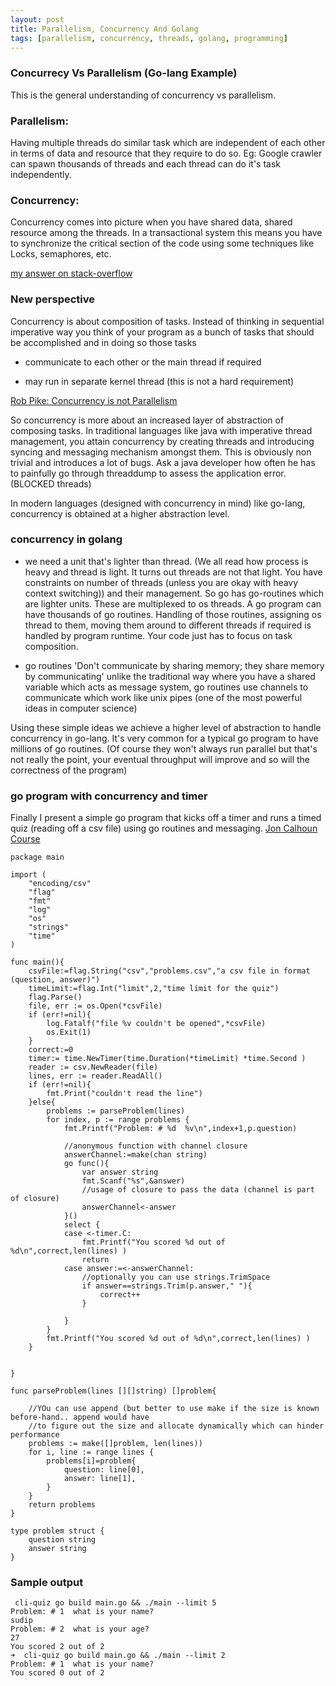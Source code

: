 ```yaml
---
layout: post
title: Parallelism, Concurrency And Golang
tags: [parallelism, concurrency, threads, golang, programming]
---
```



### Concurrecy Vs Parallelism (Go-lang Example)

This is the general understanding of concurrency vs parallelism.

### Parallelism:

   Having multiple threads do similar task which are independent of each other in terms of data and resource that they require to do so. Eg: Google crawler can spawn thousands of threads and each thread can do it's task independently.


### Concurrency:

   Concurrency comes into picture when you have shared data, shared resource among the threads. In a transactional system this means you have to synchronize the critical section of the code using some techniques like Locks, semaphores, etc.

[my answer on stack-overflow](https://stackoverflow.com/a/42340792/4589003)


### New perspective

   Concurrency is about composition of tasks. Instead of thinking in sequential imperative way you think of your program as a bunch of tasks that should be accomplished and in doing so those tasks

   - communicate to each other or the main thread if required

   - may run in separate kernel thread (this is not a hard requirement)

   [Rob Pike: Concurrency is not Parallelism](https://www.youtube.com/watch?v=cN_DpYBzKso)

   So concurrency is more about an increased layer of abstraction of composing tasks. In traditional languages like java with imperative thread management, you attain concurrency by creating threads and introducing syncing and messaging mechanism amongst them. This is obviously non trivial and introduces a lot of bugs. Ask a java developer how often he has to painfully go through threaddump to assess the application error. (BLOCKED threads)


   In modern languages (designed with concurrency in mind) like go-lang, concurrency is obtained at a higher abstraction level. 

### concurrency in golang 

   - we need a unit that's lighter than thread. (We all read how process is heavy and thread is light. It turns out threads are not that light. You have constraints on number of threads (unless you are okay with heavy context switching)) and their management. So go has go-routines which are lighter units. These are multiplexed to os threads. A go program can have thousands of go routines. Handling of those routines, assigning os thread to them, moving them around to different threads if required is handled by program runtime. Your code just has to focus on task composition.

   - go routines 'Don't communicate by sharing memory; they share memory by communicating' unlike the traditional way where you have a shared variable which acts as message system, go routines use channels to communicate which work like unix pipes (one of the most powerful ideas in computer science)


Using these simple ideas we achieve a higher level of abstraction to handle concurrency in go-lang. 
It's very common for a typical go program to have millions of go routines. (Of course they won't always run parallel but that's not really the point, your eventual throughput will improve and so will the correctness of the program)


### go program with concurrency and timer

Finally I present a simple go program that kicks off a timer and runs a timed quiz (reading off a csv file) using go routines and messaging. [Jon Calhoun Course](https://gophercises.com/)

```golang
package main

import (
	"encoding/csv"
	"flag"
	"fmt"
	"log"
	"os"
	"strings"
	"time"
)

func main(){
	csvFile:=flag.String("csv","problems.csv","a csv file in format (question, answer)")
	timeLimit:=flag.Int("limit",2,"time limit for the quiz")
	flag.Parse()
	file, err := os.Open(*csvFile)
	if (err!=nil){
		log.Fatalf("file %v couldn't be opened",*csvFile)
		os.Exit(1)
	}
	correct:=0
	timer:= time.NewTimer(time.Duration(*timeLimit) *time.Second )
	reader := csv.NewReader(file)
	lines, err := reader.ReadAll()
	if (err!=nil){
		fmt.Print("couldn't read the line")
	}else{
		problems := parseProblem(lines)
		for index, p := range problems {
			fmt.Printf("Problem: # %d  %v\n",index+1,p.question)

			//anonymous function with channel closure
			answerChannel:=make(chan string)
			go func(){
				var answer string
				fmt.Scanf("%s",&answer)
				//usage of closure to pass the data (channel is part of closure)
				answerChannel<-answer
			}()
			select {
			case <-timer.C:
				fmt.Printf("You scored %d out of %d\n",correct,len(lines) )
				return
			case answer:=<-answerChannel:
				//optionally you can use strings.TrimSpace
				if answer==strings.Trim(p.answer," "){
					correct++
				}

			}
		}
		fmt.Printf("You scored %d out of %d\n",correct,len(lines) )
	}


}

func parseProblem(lines [][]string) []problem{

	//YOu can use append (but better to use make if the size is known before-hand.. append would have
	//to figure out the size and allocate dynamically which can hinder performance
	problems := make([]problem, len(lines))
	for i, line := range lines {
		problems[i]=problem{
			question: line[0],
			answer: line[1],
		}
	}
	return problems
}

type problem struct {
	question string
	answer string
}
```

### Sample output

```golang
 cli-quiz go build main.go && ./main --limit 5
Problem: # 1  what is your name?
sudip
Problem: # 2  what is your age?
27
You scored 2 out of 2
➜  cli-quiz go build main.go && ./main --limit 2
Problem: # 1  what is your name?
You scored 0 out of 2
```

